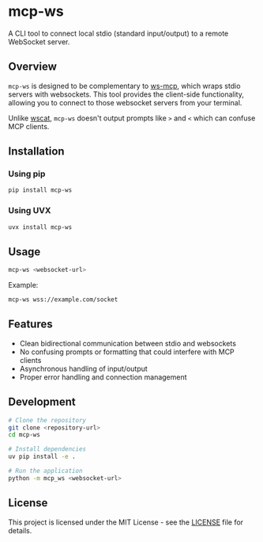 # mcp-ws

A CLI tool to connect local stdio (standard input/output) to a remote WebSocket server.

## Overview

`mcp-ws` is designed to be complementary to [ws-mcp](https://github.com/nick1udwig/ws-mcp), which wraps stdio servers with websockets. This tool provides the client-side functionality, allowing you to connect to those websocket servers from your terminal.

Unlike [wscat](https://github.com/websockets/wscat), `mcp-ws` doesn't output prompts like `>` and `<` which can confuse MCP clients.

## Installation

### Using pip

```bash
pip install mcp-ws
```

### Using UVX

```bash
uvx install mcp-ws
```

## Usage

```bash
mcp-ws <websocket-url>
```

Example:

```bash
mcp-ws wss://example.com/socket
```

## Features

- Clean bidirectional communication between stdio and websockets
- No confusing prompts or formatting that could interfere with MCP clients
- Asynchronous handling of input/output
- Proper error handling and connection management

## Development

```bash
# Clone the repository
git clone <repository-url>
cd mcp-ws

# Install dependencies
uv pip install -e .

# Run the application
python -m mcp_ws <websocket-url>
```

## License

This project is licensed under the MIT License - see the [LICENSE](LICENSE) file for details.